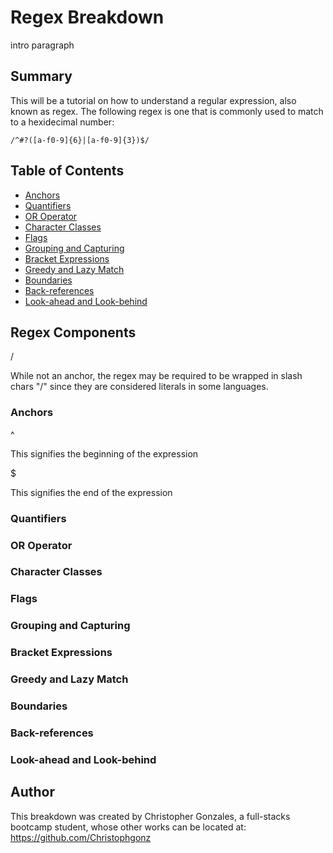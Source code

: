 # Regex Breakdown

intro paragraph

## Summary

This will be a tutorial on how to understand a regular expression, also known as regex. The following regex is one that is commonly used to match to a hexidecimal number:

```
/^#?([a-f0-9]{6}|[a-f0-9]{3})$/
```

## Table of Contents

- [Anchors](#anchors)
- [Quantifiers](#quantifiers)
- [OR Operator](#or-operator)
- [Character Classes](#character-classes)
- [Flags](#flags)
- [Grouping and Capturing](#grouping-and-capturing)
- [Bracket Expressions](#bracket-expressions)
- [Greedy and Lazy Match](#greedy-and-lazy-match)
- [Boundaries](#boundaries)
- [Back-references](#back-references)
- [Look-ahead and Look-behind](#look-ahead-and-look-behind)

## Regex Components

/

While not an anchor, the regex may be required to be wrapped in slash chars "/" since they are considered literals in some languages.

### Anchors

^

This signifies the beginning of the expression

$

This signifies the end of the expression

### Quantifiers

### OR Operator

### Character Classes

### Flags

### Grouping and Capturing

### Bracket Expressions

### Greedy and Lazy Match

### Boundaries

### Back-references

### Look-ahead and Look-behind

## Author

This breakdown was created by Christopher Gonzales, a full-stacks bootcamp student, whose other works can be located at: https://github.com/Christophgonz
